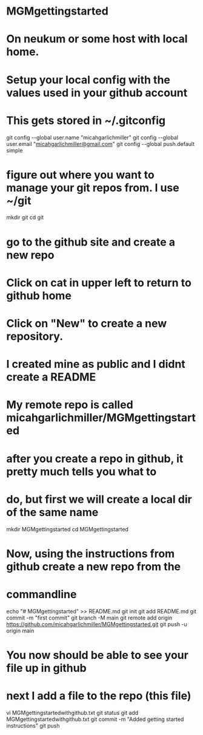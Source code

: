 # MGMgettingstarted

# On neukum or some host with local home.
#   Setup your local config with the values used in your github account
#   This gets stored in ~/.gitconfig
git config --global user.name "micahgarlichmiller"
git config --global user.email "micahgarlichmiller@gmail.com"
git config --global push.default simple


# figure out where you want to manage your git repos from.  I use ~/git
mkdir git
cd git

# go to the github site and create a new repo
#   Click on cat in upper left to return to github home
#   Click on "New" to create a new repository.
#   I created mine as public and I didnt create a README
#   My remote repo is called micahgarlichmiller/MGMgettingstarted

# after you create a repo in github, it pretty much tells you what to
# do, but first we will create a local dir of the same name
mkdir MGMgettingstarted
cd MGMgettingstarted

# Now, using the instructions from github create a new repo from the 
# commandline
echo "# MGMgettingstarted" >> README.md
git init
git add README.md
git commit -m "first commit"
git branch -M main
git remote add origin https://github.com/micahgarlichmiller/MGMgettingstarted.git
git push -u origin main
# You now should be able to see your file up in github

# next I add a file to the repo (this file)
vi MGMgettingstartedwithgithub.txt
git status
git add MGMgettingstartedwithgithub.txt
git commit -m "Added getting started instructions"
git push
